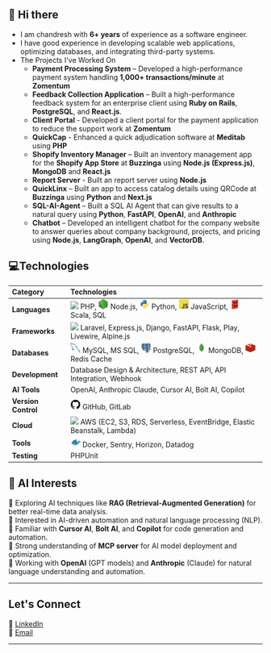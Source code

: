 ## 👋 Hi there
- I am chandresh with **6+ years** of experience as a software engineer. 
- I have good experience in developing scalable web applications, optimizing databases, and integrating third-party systems.  
- The Projects I've Worked On
  - **Payment Processing System** – Developed a high-performance payment system handling **1,000+ transactions/minute** at **Zomentum**
  - **Feedback Collection Application** – Built a high-performance feedback system for an enterprise client using **Ruby on Rails**, **PostgreSQL**, and **React.js**.
  - **Client Portal** - Developed a client portal for the payment application to reduce the support work at **Zomentum**
  - **QuickCap** - Enhanced a quick adjudication software at **Meditab** using **PHP**
  - **Shopify Inventory Manager** – Built an inventory management app for the **Shopify App Store** at **Buzzinga** using **Node.js (Express.js)**, **MongoDB** and **React.js**
  - **Report Server** - Built an report server using **Node.js**
  - **QuickLinx** – Built an app to access catalog details using QRCode at **Buzzinga** using **Python** and **Next.js**
  - **SQL-AI-Agent** – Built a SQL AI Agent that can give results to a natural query using  **Python**, **FastAPI**, **OpenAI**, and **Anthropic**
  - **Chatbot** – Developed an intelligent chatbot for the company website to answer queries about company background, projects, and pricing using **Node.js**, **LangGraph**, **OpenAI**, and **VectorDB**.
## 💻**Technologies**  

| **Category** | **Technologies** |
|:--------------|:-----------------|
| **Languages** | <img src="https://www.php.net/images/logos/new-php-logo.svg" height="20px"> PHP, <img src="https://raw.githubusercontent.com/devicons/devicon/master/icons/nodejs/nodejs-original.svg" height="20px"> Node.js, <img src="https://raw.githubusercontent.com/devicons/devicon/master/icons/python/python-original.svg" height="20px"> Python, <img src="https://raw.githubusercontent.com/devicons/devicon/master/icons/javascript/javascript-original.svg" height="20px"> JavaScript, <img src="https://raw.githubusercontent.com/devicons/devicon/master/icons/scala/scala-original.svg" height="20px"> Scala, SQL |
| **Frameworks** | <img src="https://upload.wikimedia.org/wikipedia/commons/9/9a/Laravel.svg" height="20px"> Laravel, Express.js, Django, FastAPI, Flask, Play, Livewire, Alpine.js |
| **Databases** | <img src="https://raw.githubusercontent.com/devicons/devicon/master/icons/mysql/mysql-original.svg" height="20px"> MySQL, MS SQL, <img src="https://raw.githubusercontent.com/devicons/devicon/master/icons/postgresql/postgresql-original.svg" height="20px"> PostgreSQL, <img src="https://raw.githubusercontent.com/devicons/devicon/master/icons/mongodb/mongodb-original.svg" height="20px"> MongoDB, <img src="https://raw.githubusercontent.com/devicons/devicon/master/icons/redis/redis-original.svg" height="20px"> Redis Cache |
| **Development** | Database Design & Architecture, REST API, API Integration, Webhook |
| **AI Tools** | OpenAI, Anthropic Claude, Cursor AI, Bolt AI, Copilot |
| **Version Control** | <img src="https://raw.githubusercontent.com/devicons/devicon/master/icons/github/github-original.svg" height="20px"> GitHub, GitLab |
| **Cloud** | <img src="https://upload.wikimedia.org/wikipedia/commons/9/93/Amazon_Web_Services_Logo.svg" height="20px"> AWS (EC2, S3, RDS, Serverless, EventBridge, Elastic Beanstalk, Lambda) |
| **Tools** | <img src="https://raw.githubusercontent.com/devicons/devicon/master/icons/docker/docker-original.svg" height="20px"> Docker, Sentry, Horizon, Datadog |
| **Testing** | PHPUnit |


## 🤖 **AI Interests** 
🔹 Exploring AI techniques like **RAG (Retrieval-Augmented Generation)** for better real-time data analysis.  
🔹 Interested in AI-driven automation and natural language processing (NLP).  
🔹 Familiar with **Cursor AI**, **Bolt AI**, and **Copilot** for code generation and automation.  
🔹 Strong understanding of **MCP server** for AI model deployment and optimization.  
🔹 Working with **OpenAI** (GPT models) and **Anthropic** (Claude) for natural language understanding and automation.


---


## **Let's Connect**  
🔗 [LinkedIn](https://www.linkedin.com/in/khunt-chandresh/)  
📧 [Email](mailto:chandreshkhunt31@gmail.com)  

---
